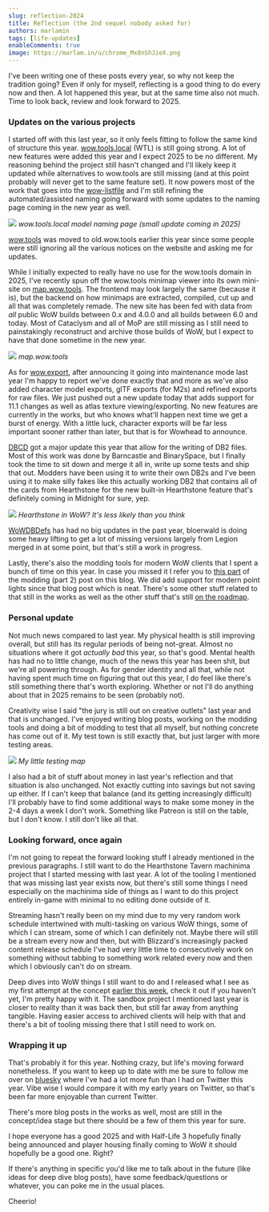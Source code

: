 ```yaml
---
slug: reflection-2024
title: Reflection (the 2nd sequel nobody asked for)
authors: marlamin
tags: [life-updates]
enableComments: true
image: https://marlam.in/u/chrome_Mx8nShJieX.png
---
```


I've been writing one of these posts every year, so why not keep the tradition going? Even if only for myself, reflecting is a good thing to do every now and then. A lot happened this year, but at the same time also not much. Time to look back, review and look forward to 2025.

<!--truncate-->

### Updates on the various projects
I started off with this last year, so it only feels fitting to follow the same kind of structure this year. [wow.tools.local](https://github.com/Marlamin/wow.tools.local) (WTL) is still going strong. A lot of new features were added this year and I expect 2025 to be no different. My reasoning behind the project still hasn't changed and I'll likely keep it updated while alternatives to wow.tools are still missing (and at this point probably will never get to the same feature set). It now powers most of the work that goes into the [wow-listfile](https://github.com/wowdev/wow-listfile) and I'm still refining the automated/assisted naming going forward with some updates to the naming page coming in the new year as well.

<a href='https://marlam.in/u/chrome_YovHwZtElP.png' target='_BLANK'><img src='https://marlam.in/u/chrome_YovHwZtElP.png'></img></a>
_wow.tools.local model naming page (small update coming in 2025)_

[wow.tools](https://wow.tools) was moved to old.wow.tools earlier this year since some people were still ignoring all the various notices on the website and asking me for updates. 

While I initially expected to really have no use for the wow.tools domain in 2025, I've recently spun off the wow.tools minimap viewer into its own mini-site on [map.wow.tools](https://map.wow.tools/). The frontend may look largely the same (because it is), but the backend on how minimaps are extracted, compiled, cut up and all that was completely remade. The new site has been fed with data from _all_ public WoW builds between 0.x and 4.0.0 and all builds between 6.0 and today. Most of Cataclysm and all of MoP are still missing as I still need to painstakingly reconstruct and archive those builds of WoW, but I expect to have that done sometime in the new year.

<a href='https://map.wow.tools/?map=development&v=2825&z=2&lat=-125.796&lng=141.500' target='_BLANK'><img src='https://marlam.in/u/chrome_pxuR7H14Bd.png'></img></a>
_map.wow.tools_

As for [wow.export](https://github.com/Kruithne/wow.export), after announcing it going into maintenance mode last year I'm happy to report we've done exactly that and more as we've also added character model exports, glTF exports (for M2s) and refined exports for raw files. We just pushed out a new update today that adds support for 11.1 changes as well as atlas texture viewing/exporting. No new features are currently in the works, but who knows what'll happen next time we get a burst of energy. With a little luck, character exports will be far less important sooner rather than later, but that is for Wowhead to announce.

[DBCD](https://github.com/wowdev/DBCD) got a major update this year that allow for the writing of DB2 files. Most of this work was done by Barncastle and BinarySpace, but I finally took the time to sit down and merge it all in, write up some tests and ship that out. Modders have been using it to write their own DB2s and I've been using it to make silly fakes like this actually working DB2 that contains all of the cards from Hearthstone for the new built-in Hearthstone feature that's definitely coming in Midnight for sure, yep. 

<a href='https://marlam.in/u/chrome_2XJjk4m4m4.png' target='_BLANK'><img src='https://marlam.in/u/chrome_2XJjk4m4m4.png'></img></a>
_Hearthstone in WoW? It's less likely than you think_

[WoWDBDefs](https://github.com/wowdev/WoWDBDefs) has had no big updates in the past year, bloerwald is doing some heavy lifting to get a lot of missing versions largely from Legion merged in at some point, but that's still a work in progress.

Lastly, there's also the modding tools for modern WoW clients that I spent a bunch of time on this year. In case you missed it I refer you to [this part](/modding-wow-part2#creating-your-own-world-of-warcraft-with-noggit) of the modding (part 2) post on this blog. We did add support for modern point lights since that blog post which is neat. There's some other stuff related to that still in the works as well as the other stuff that's still [on the roadmap](https://marlamin.github.io/modern-map-making/roadmap).

### Personal update
Not much news compared to last year. My physical health is still improving overall, but still has its regular periods of being not-great. Almost no situations where it got _actually bad_ this year, so that's good. Mental health has had no to little change, much of the news this year has been shit, but we're all powering through.
As for gender identity and all that, while not having spent much time on figuring that out this year, I do feel like there's still something there that's worth exploring. Whether or not I'll do anything about that in 2025 remains to be seen (probably not).

Creativity wise I said "the jury is still out on creative outlets" last year and that is unchanged. I've enjoyed writing blog posts, working on the modding tools and doing a bit of modding to test that all myself, but nothing concrete has come out of it. My test town is still exactly that, but just larger with more testing areas.

<a href='https://marlam.in/u/noggit_3LPWHluq3K.jpg' target='_BLANK'><img src='https://marlam.in/u/noggit_3LPWHluq3K.jpg'></img></a>
_My little testing map_

I also had a bit of stuff about money in last year's reflection and that situation is also unchanged. Not exactly cutting into savings but not saving up either. If I can't keep that balance (and its getting increasingly difficult) I'll probably have to find some additional ways to make some money in the 2-4 days a week I don't work. Something like Patreon is still on the table, but I don't know. I still don't like all that.

### Looking forward, once again
I'm not going to repeat the forward looking stuff I already mentioned in the previous paragraphs. I still want to do the Hearthstone Tavern machinima project that I started messing with last year. A lot of the tooling I mentioned that was missing last year exists now, but there's still some things I need especially on the machinima side of things as I want to do this project entirely in-game with minimal to no editing done outside of it.

Streaming hasn't really been on my mind due to my very random work schedule intertwined with multi-tasking on various WoW things, some of which I can stream, some of which I can definitely not. Maybe there will still be a stream every now and then, but with Blizzard's increasingly packed content release schedule I've had very little time to consecutively work on something without tabbing to something work related every now and then which I obviously can't do on stream.

Deep dives into WoW things I still want to do and I released what I see as my first attempt at the concept [earlier this week](/modding-wow-part3), check it out if you haven't yet, I'm pretty happy with it. The sandbox project I mentioned last year is closer to reality than it was back then, but still far away from anything tangible. Having easier access to archived clients will help with that and there's a bit of tooling missing there that I still need to work on.

### Wrapping it up
That's probably it for this year. Nothing crazy, but life's moving forward nonetheless. If you want to keep up to date with me be sure to follow me over on [bluesky](https://bsky.app/profile/marlam.in) where I've had a lot more fun than I had on Twitter this year. Vibe wise I would compare it with my early years on Twitter, so that's been far more enjoyable than current Twitter. 

There's more blog posts in the works as well, most are still in the concept/idea stage but there should be a few of them this year for sure. 

I hope everyone has a good 2025 and with Half-Life 3 hopefully finally being announced and player housing finally coming to WoW it should hopefully be a good one. Right?

If there's anything in specific you'd like me to talk about in the future (like ideas for deep dive blog posts), have some feedback/questions or whatever, you can poke me in the usual places. 

Cheerio!